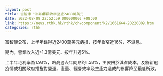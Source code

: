 ```yaml
---
layout: post
title: 富智康上半年虧損收窄至近2400萬美元
date: 2022-08-09 22:52:59.000000000 +08:00
link: https://news.rthk.hk/rthk/ch/component/k2/1661664-20220809.htm
categories: rthk
---
```


富智康公布，上半年錄得近2400萬美元虧損，按年收窄近16%，不派息。

期內，營業收入近41.3億美元，按年升近5%。

上半年毛利率為1.98%，略高過去年同期的1.58%，主要由於減省成本，及將新冠疫情或相關政府措施對營運、產量、經營效率及生產力造成的影響降至最低所致。

